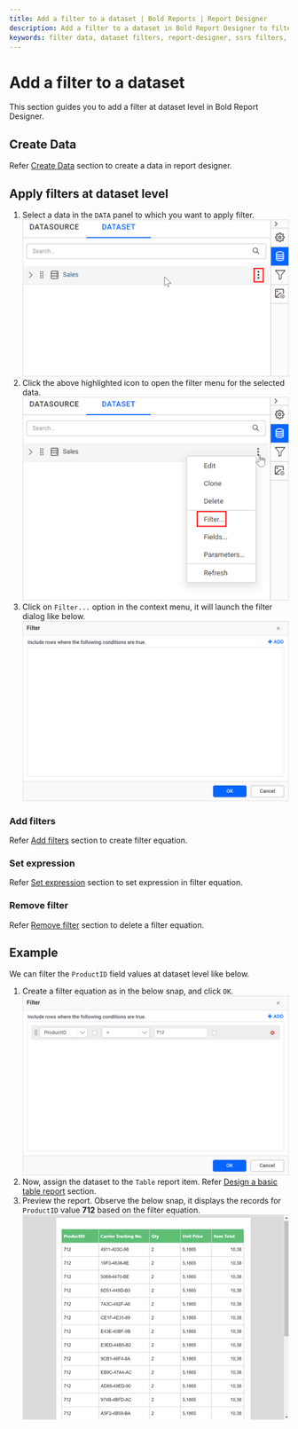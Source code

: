 ```yaml
---
title: Add a filter to a dataset | Bold Reports | Report Designer
description: Add a filter to a dataset in Bold Report Designer to filter data in a report after retrieving from datasource.
keywords: filter data, dataset filters, report-designer, ssrs filters, ssrs, reporting
---
```


# Add a filter to a dataset

This section guides you to add a filter at dataset level in Bold Report Designer.

## Create Data

Refer [Create Data](./../../../manage-data/dataset/create-an-embedded-dataset/#create-an-embedded-dataset) section to create a data in report designer.

## Apply filters at dataset level

1. Select a data in the `DATA` panel to which you want to apply filter.
   ![Data item menu icon](/static/assets/on-premise/images/report-designer/manage-data/dataset/data-item-menu-icon.png '#width=355px')
2. Click the above highlighted icon to open the filter menu for the selected data.
   ![Dataset filter menu](/static/assets/on-premise/images/report-designer/manage-data/dataset/filter-context-menu.png '#width=355px')
3. Click on `Filter...` option in the context menu, it will launch the filter dialog like below.
   ![Filter dialog](/static/assets/on-premise/images/report-designer/manage-data/dataset/filters-dialog.png '#width=345px')

### Add filters

Refer [Add filters](./../../../compose-report/filter-data/#add-filters) section to create filter equation.

### Set expression

Refer [Set expression](./../../../compose-report/filter-data/#set-expression) section to set expression in filter equation.

### Remove filter

Refer [Remove filter](./../../../compose-report/filter-data/#remove-filters) section to delete a filter equation.

## Example

We can filter the `ProductID` field values at dataset level like below.

1. Create a filter equation as in the below snap, and click `OK`.
   ![Filter equation for product id field](/static/assets/on-premise/images/report-designer/manage-data/dataset/filter-product-id-field.png '#width=355px')
2. Now, assign the dataset to the `Table` report item. Refer [Design a basic table report](./../../../design-rdl-report-in-web-report-designer/) section.
3. Preview the report. Observe the below snap, it displays the records for `ProductID` value **712** based on the filter equation.
   ![Preview output for dataset filters](/static/assets/on-premise/images/report-designer/manage-data/dataset/dataset-filter-preview.png '#width=410px')